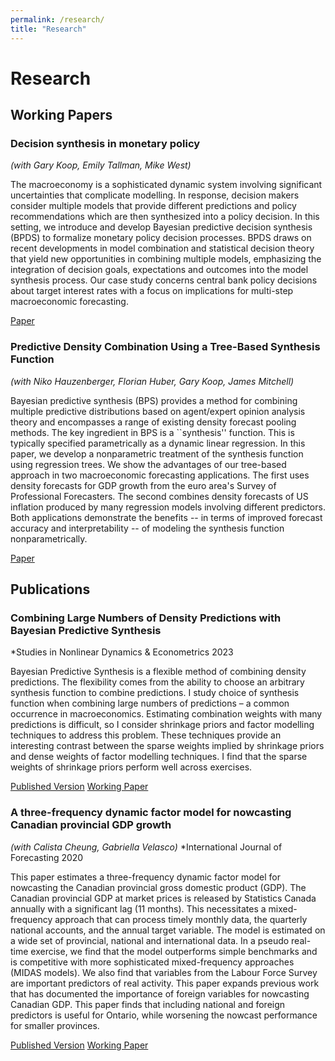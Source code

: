 ```yaml
---
permalink: /research/
title: "Research"
---
```


# Research

## Working Papers

### Decision synthesis in monetary policy
*(with Gary Koop, Emily Tallman, Mike West)*

The macroeconomy is a sophisticated dynamic system involving significant uncertainties that complicate modelling. In response, decision makers consider multiple models that provide different predictions and policy recommendations which are then synthesized into a policy decision. In this setting, we introduce and develop Bayesian predictive decision synthesis (BPDS) to formalize monetary policy decision processes. BPDS draws on recent developments in model combination and statistical decision theory that yield new opportunities in combining multiple models, emphasizing the integration of decision goals, expectations and outcomes into the model synthesis process. Our case study concerns central bank policy decisions about target interest rates with a focus on implications for multi-step macroeconomic forecasting.

[Paper](https://arxiv.org/abs/2406.03321) 

### Predictive Density Combination Using a Tree-Based Synthesis Function
*(with Niko Hauzenberger, Florian Huber, Gary Koop, James Mitchell)*

Bayesian predictive synthesis (BPS) provides a method for combining multiple predictive distributions based on agent/expert opinion analysis theory and encompasses a range of existing density forecast pooling methods. The key ingredient in BPS is a ``synthesis'' function. This is typically specified parametrically as a dynamic linear regression. In this paper, we develop a nonparametric treatment of the synthesis function using regression trees. We show the advantages of our tree-based approach in two macroeconomic forecasting applications. The first uses density forecasts for GDP growth from the euro area's Survey of Professional Forecasters. The second combines density forecasts of US inflation produced by many regression models involving different predictors. Both applications demonstrate the benefits -- in terms of improved forecast accuracy and interpretability -- of modeling the synthesis function nonparametrically.

[Paper](https://arxiv.org/abs/2311.12671)

## Publications

### Combining Large Numbers of Density Predictions with Bayesian Predictive Synthesis
*Studies in Nonlinear Dynamics & Econometrics 2023

Bayesian Predictive Synthesis is a flexible method of combining density predictions. The flexibility comes from the ability to choose an arbitrary synthesis function to combine predictions. I study choice of synthesis function when combining large numbers of predictions – a common occurrence in macroeconomics. Estimating combination weights with many predictions is difficult, so I consider shrinkage priors and factor modelling techniques to address this problem. These techniques provide an interesting contrast between the sparse weights implied by shrinkage priors and dense weights of factor modelling techniques. I find that the sparse weights of shrinkage priors perform well across exercises.

[Published Version](https://www.degruyter.com/document/doi/10.1515/snde-2022-0108/html?lang=en) [Working Paper](https://www.bankofcanada.ca/2023/08/staff-working-paper-2023-45/)


### A three-frequency dynamic factor model for nowcasting Canadian provincial GDP growth
*(with Calista Cheung, Gabriella Velasco)*
*International Journal of Forecasting 2020

This paper estimates a three-frequency dynamic factor model for nowcasting the Canadian provincial gross domestic product (GDP). The Canadian provincial GDP at market prices is released by Statistics Canada annually with a significant lag (11 months). This necessitates a mixed-frequency approach that can process timely monthly data, the quarterly national accounts, and the annual target variable. The model is estimated on a wide set of provincial, national and international data. In a pseudo real-time exercise, we find that the model outperforms simple benchmarks and is competitive with more sophisticated mixed-frequency approaches (MIDAS models). We also find that variables from the Labour Force Survey are important predictors of real activity. This paper expands previous work that has documented the importance of foreign variables for nowcasting Canadian GDP. This paper finds that including national and foreign predictors is useful for Ontario, while worsening the nowcast performance for smaller provinces.

[Published Version](https://www.sciencedirect.com/science/article/pii/S016920701930250X) [Working Paper](https://www.bankofcanada.ca/2017/06/staff-discussion-paper-2017-8/)

